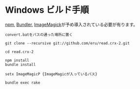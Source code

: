 # Windows ビルド手順
[npm][npm], [Bundler][bundler], [ImageMagick][imagemagick]が予め導入されている必要が有ります。

    convert.batをパスの通った場所に置く
    
    git clone --recursive git://github.com/eru/read.crx-2.git

    cd read.crx-2

    npm install
    bundle install
    
    setx ImageMagicP {ImageMagicが入っているパス}
    
    bundle exec rake

[bundler]: http://gembundler.com/
[imagemagick]: http://www.imagemagick.org/
[npm]: https://npmjs.org/
